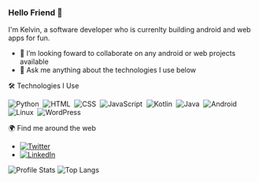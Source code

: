 ### Hello Friend 👋
I'm Kelvin, a software developer who is currenlty building android and web apps for fun.

- 👯 I’m looking foward to collaborate on any android or web projects available
- 💬 Ask me anything about the technologies I use below 

🛠 Technologies I Use

![Python](https://img.shields.io/badge/-Python-05122A?style=flat&logo=python)&nbsp;
![HTML](https://img.shields.io/badge/-HTML-05122A?style=flat&logo=HTML5)&nbsp;
![CSS](https://img.shields.io/badge/-CSS-05122A?style=flat&logo=CSS3&logoColor=1572B6)&nbsp;
![JavaScript](https://img.shields.io/badge/-JavaScript-05122A?style=flat&logo=javascript)&nbsp;
![Kotlin](https://img.shields.io/badge/-Kotlin-05122A?style=flat&logo=kotlin)&nbsp;
![Java](https://img.shields.io/badge/-Java-05122A?style=flat&logo=java)&nbsp;
![Android](https://img.shields.io/badge/-Android-05122A?style=flat&logo=android)&nbsp;
![Linux](https://img.shields.io/badge/-Linux-05122A?style=flat&logo=linux)&nbsp;
![WordPress](https://img.shields.io/badge/WordPress-05122A?style=flat&logo=WordPress&logoColor=blue)&nbsp;

🌍 Find me around the web 
- [![Twitter](https://img.shields.io/twitter/follow/lokaimoma?style=social)](https://twitter.com/lokaimoma)
- [![LinkedIn](https://img.shields.io/badge/LinkedIn-0077B5?style=for-the-badge&logo=linkedin&logoColor=white)](https://www.linkedin.com/in/kelvin-clark-owusu-3b6778194/)

![Profile Stats](https://github-readme-stats.vercel.app/api?username=lokaimoma&show_icons=true)
![Top Langs](https://github-readme-stats.vercel.app/api/top-langs/?username=lokaimoma&layout=compact) 
